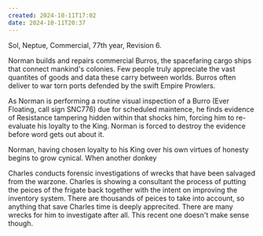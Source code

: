 ```yaml
---
created: 2024-10-11T17:02
date: 2024-10-11T20:37
---
```

Sol, Neptue, Commercial, 77th year, Revision 6.

Norman builds and repairs commercial Burros, the spacefaring cargo ships that connect mankind's colonies. Few people truly appreciate the vast quantites of goods and data these carry between worlds. Burros often deliver to war torn ports defended by the swift Empire Prowlers.

As Norman is performing a routine visual inspection of a Burro (Ever Floating, call sign SNC776) due for scheduled maintence, he finds evidence of Resistance tampering hidden within that shocks him, forcing him to re-evaluate his loyalty to the King. Norman is forced to destroy the evidence before word gets out about it.

Norman, having chosen loyalty to his King over his own virtues of honesty begins to grow cynical. When another donkey

Charles conducts forensic investigations of wrecks that have been salvaged from the warzone. Charles is showing a consultant the process of putting the peices of the frigate back together with the intent on improving the inventory system. There are thousands of peices to take into account, so anything that save Charles time is deeply apprecited. There are many wrecks for him to investigate after all. This recent one doesn't make sense though.